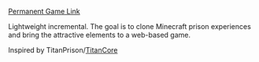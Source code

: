 [Permanent Game Link](https://madcuzdev.github.io/Incredimental)

Lightweight incremental. The goal is to clone Minecraft prison experiences and bring the attractive elements to a web-based game.

Inspired by TitanPrison/[TitanCore](https://github.com/MadCuzDev/TitanCore)
